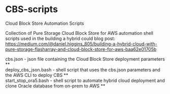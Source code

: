 # CBS-scripts
Cloud Block Store Automation Scripts

Collection of Pure Storage Cloud Block Store for AWS automation shell scripts used in the building a hybrid could blog post:
https://medium.com/@daniel.higgins_805/building-a-hybrid-cloud-with-pure-storage-flasharray-and-cloud-block-store-for-aws-baa62e01705b

cbs.json              - json file containing the Cloud Block Store deployment parameters    **    
deploy_cbs_json.bash  - shell script that uses the cbs.json parameters and the AWS CLI to deploy CBS    **    
start_stop_ora5.bash  - shell script to automate hybrid cloud deployment and clone Oracle database from on-prem to AWS    **    
